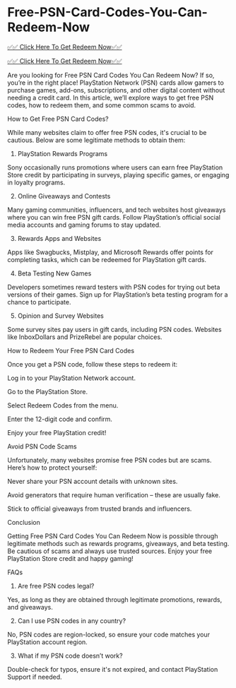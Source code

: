 # Free-PSN-Card-Codes-You-Can-Redeem-Now

[✅✅ Click Here To Get Redeem Now✅✅](https://telegra.ph/Free-PSN-Card-Codes-Redeem-Link-02-17)

[✅✅ Click Here To Get Redeem Now✅✅](https://telegra.ph/Free-PSN-Card-Codes-Redeem-Link-02-17)

Are you looking for Free PSN Card Codes You Can Redeem Now? If so, you’re in the right place! PlayStation Network (PSN) cards allow gamers to purchase games, add-ons, subscriptions, and other digital content without needing a credit card. In this article, we’ll explore ways to get free PSN codes, how to redeem them, and some common scams to avoid.

How to Get Free PSN Card Codes?

While many websites claim to offer free PSN codes, it's crucial to be cautious. Below are some legitimate methods to obtain them:

1. PlayStation Rewards Programs

Sony occasionally runs promotions where users can earn free PlayStation Store credit by participating in surveys, playing specific games, or engaging in loyalty programs.

2. Online Giveaways and Contests

Many gaming communities, influencers, and tech websites host giveaways where you can win free PSN gift cards. Follow PlayStation’s official social media accounts and gaming forums to stay updated.

3. Rewards Apps and Websites

Apps like Swagbucks, Mistplay, and Microsoft Rewards offer points for completing tasks, which can be redeemed for PlayStation gift cards.

4. Beta Testing New Games

Developers sometimes reward testers with PSN codes for trying out beta versions of their games. Sign up for PlayStation’s beta testing program for a chance to participate.

5. Opinion and Survey Websites

Some survey sites pay users in gift cards, including PSN codes. Websites like InboxDollars and PrizeRebel are popular choices.

How to Redeem Your Free PSN Card Codes

Once you get a PSN code, follow these steps to redeem it:

Log in to your PlayStation Network account.

Go to the PlayStation Store.

Select Redeem Codes from the menu.

Enter the 12-digit code and confirm.

Enjoy your free PlayStation credit!

Avoid PSN Code Scams

Unfortunately, many websites promise free PSN codes but are scams. Here’s how to protect yourself:

Never share your PSN account details with unknown sites.

Avoid generators that require human verification – these are usually fake.

Stick to official giveaways from trusted brands and influencers.

Conclusion

Getting Free PSN Card Codes You Can Redeem Now is possible through legitimate methods such as rewards programs, giveaways, and beta testing. Be cautious of scams and always use trusted sources. Enjoy your free PlayStation Store credit and happy gaming!

FAQs

1. Are free PSN codes legal?

Yes, as long as they are obtained through legitimate promotions, rewards, and giveaways.

2. Can I use PSN codes in any country?

No, PSN codes are region-locked, so ensure your code matches your PlayStation account region.

3. What if my PSN code doesn’t work?

Double-check for typos, ensure it's not expired, and contact PlayStation Support if needed.

